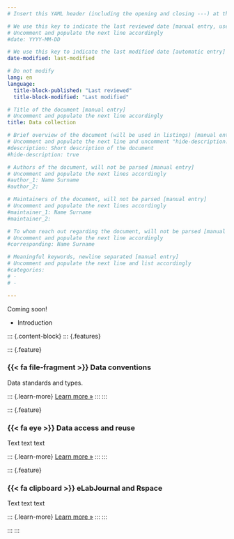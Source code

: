 ```yaml
---
# Insert this YAML header (including the opening and closing ---) at the beginning of the document and fill it out accordingly

# We use this key to indicate the last reviewed date [manual entry, use YYYY-MM-DD]
# Uncomment and populate the next line accordingly
#date: YYYY-MM-DD

# We use this key to indicate the last modified date [automatic entry]
date-modified: last-modified

# Do not modify
lang: en
language: 
  title-block-published: "Last reviewed"
  title-block-modified: "Last modified"

# Title of the document [manual entry]
# Uncomment and populate the next line accordingly
title: Data collection

# Brief overview of the document (will be used in listings) [manual entry]
# Uncomment and populate the next line and uncomment "hide-description: true".
#description: Short description of the document
#hide-description: true

# Authors of the document, will not be parsed [manual entry]
# Uncomment and populate the next lines accordingly
#author_1: Name Surname
#author_2:

# Maintainers of the document, will not be parsed [manual entry]
# Uncomment and populate the next lines accordingly
#maintainer_1: Name Surname
#maintainer_2:

# To whom reach out regarding the document, will not be parsed [manual entry]
# Uncomment and populate the next line accordingly
#corresponding: Name Surname

# Meaningful keywords, newline separated [manual entry]
# Uncomment and populate the next line and list accordingly
#categories: 
# - 
# - 

---
```


Coming soon!

- Introduction

::: {.content-block}
::: {.features}

::: {.feature}
### {{< fa file-fragment >}} Data conventions
Data standards and types.

::: {.learn-more}
[Learn more »](./data_conventions.md)
:::
:::

::: {.feature}
### {{< fa eye >}} Data access and reuse
Text text text

::: {.learn-more}
[Learn more »](./access_reuse.md)
:::
:::

::: {.feature}
### {{< fa clipboard >}} eLabJournal and Rspace
Text text text

::: {.learn-more}
[Learn more »](./elab_rspace.md)
:::
:::

:::
:::

